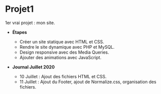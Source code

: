 # Projet1
1er vrai projet : mon site.

* **Étapes**
    * Créer un site statique avec HTML et CSS.
    * Rendre le site dynamique avec PHP et MySQL.
    * Design responsive avec des Media Queries.
    * Ajouter des animations avec JavaScript.

* **Journal Juillet 2020**
    * 10 Juillet : Ajout des fichiers HTML et CSS.
    * 11 Juillet : Ajout du Footer, ajout de Normalize.css, organisation des fichiers.
